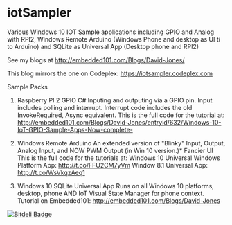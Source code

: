 # iotSampler
Various Windows 10 IOT Sample applications including GPIO and Analog with RPI2, Windows Remote Arduino (Windows Phone and desktop as UI ti to Arduino) and SQLite as Universal App (Desktop phone and RPI2)

See my blogs at http://embedded101.com/Blogs/David-Jones/

This blog mirrors the one on Codeplex:  https://iotsampler.codeplex.com

Sample Packs

1. Raspberry PI 2 GPIO C#
Inputing and outputing via a GPIO pin. Input includes polling and interrupt. 
Interrupt code includes the old InvokeRequired, Async equivalent. 
This is the full code for the tutorial at:  http://embedded101.com/Blogs/David-Jones/entryid/632/Windows-10-IoT-GPIO-Sample-Apps-Now-complete-

2. Windows Remote Arduino 
An extended version of "Blinky" 
Input, Output, Analog Input, and NOW PWM Output (in Win 10 version.)* 
Fancier UI 
This is the full code for the tutorials at: Windows 10 Universal Windows Platform App: http://t.co/FFU2CM7yVm 
Window 8.1 Universal App: http://t.co/WsVkqzAeq1


3. Windows 10 SQLite Universal App
Runs on all Windows 10 platforms, desktop, phone AND IoT 
Visual State Manager for phone context. 
Tutorial on Embedded101: http://embedded101.com/Blogs/David-Jones


[![Bitdeli Badge](https://d2weczhvl823v0.cloudfront.net/djaus2/iotsampler/trend.png)](https://bitdeli.com/free "Bitdeli Badge")

